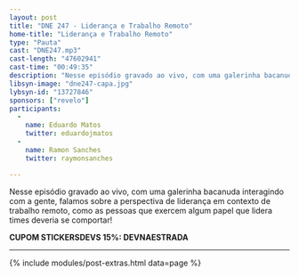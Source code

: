 ```yaml
---
layout: post
title: "DNE 247 - Liderança e Trabalho Remoto"
home-title: "Liderança e Trabalho Remoto"
type: "Pauta"
cast: "DNE247.mp3"
cast-length: "47602941"
cast-time: "00:49:35"
description: "Nesse episódio gravado ao vivo, com uma galerinha bacanuda interagindo com a gente, falamos sobre a perspectiva de liderança em contexto de trabalho remoto, como as pessoas que exercem algum papel que lidera times deveria se comportar!"
libsyn-image: "dne247-capa.jpg"
lybsyn-id: "13727846"
sponsors: ["revelo"]
participants:
  -
    name: Eduardo Matos
    twitter: eduardojmatos
  -
    name: Ramon Sanches
    twitter: raymonsanches

---
```


Nesse episódio gravado ao vivo, com uma galerinha bacanuda interagindo com a gente, falamos sobre a perspectiva de liderança em contexto de trabalho remoto, como as pessoas que exercem algum papel que lidera times deveria se comportar!


<strong>CUPOM STICKERSDEVS 15%: DEVNAESTRADA</strong>

---

{% include modules/post-extras.html data=page %}
